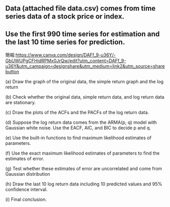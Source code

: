 ## Data (attached file data.csv) comes from time series data of a stock price or index. 
## Use the first 990 time series for estimation and the last 10 time series for prediction.
簡報:https://www.canva.com/design/DAFf_9-u36Y/-GbUWUPgCFHidRPMx0JrQw/edit?utm_content=DAFf_9-u36Y&utm_campaign=designshare&utm_medium=link2&utm_source=sharebutton

(a) Draw the graph of the original data, the simple return graph and the log return

(b) Check whether the original data, simple return data, and log return data are
stationary.

(c) Draw the plots of the ACFs and the PACFs of the log return data. 

(d) Suppose the log return data comes from the ARMA(p, q) model with Gaussian
white noise. Use the EACF, AIC, and BIC to decide p and q.

(e) Use the built-in functions to find maximum likelihood estimates of
parameters.

(f) Use the exact maximum likelihood estimates of parameters to find the
estimates of error.

(g) Test whether these estimates of error are uncorrelated and come from
Gaussian distribution

(h) Draw the last 10 log return data including 10 predicted values and 95%
confidence interval.

(i) Final conclusion.
